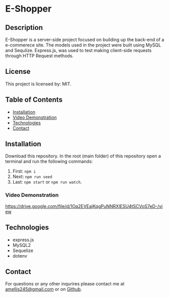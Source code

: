 # **E-Shopper**

## Description

E-Shopper is a server-side project focused on building up the back-end of a e-commerece site. The models used in the project were built using MySQL and Sequlize. Express.js, was used to test making client-side requests through HTTP Request methods.

## License

This project is licensed by: MIT.

## Table of Contents

- [Installation](#installation)
- [Video Demonstration](#video-demonstration)
- [Technologies](#technologies)
- [Contact](#contact)

## Installation

Download this repository. In the root (main folder) of this repository open a terminal and run the following commands:

1. First: `npm i`
2. Next: `npm run seed`
3. Last: `npm start` or `npm run watch`.

### Video Demonstration

https://drive.google.com/file/d/1Oa2EVEajKqgPuNNRXlESU4tSCVoS7eD-/view

## Technologies

- express.js
- MySQL2
- Sequelize
- dotenv

## Contact

For questions or any other inqurires please contact me at amellis245@gmail.com
or on [Github](https://www.github.com/aellis07).
